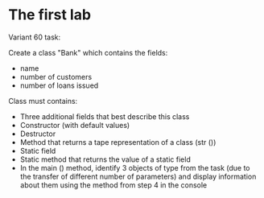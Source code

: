 # The first lab
Variant 60 task:
 
Create a class "Bank" which contains the fields:
- name
- number of customers
- number of loans issued
 
Class must contains:
- Three additional fields that best describe this class
- Constructor (with default values)
- Destructor
- Method that returns a tape representation of a class (str  ())
- Static field
- Static method that returns the value of a static field
- In the main () method, identify 3 objects of type from the task (due to the transfer of different number of parameters) and display information about them using the method from step 4 in the console 